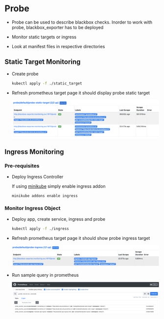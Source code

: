 # Probe

- Probe can be used to describe blackbox checks. Inorder to work with probe, blackbox_exporter has to be deployed

- Monitor static targets or ingress

- Look at manifest files in respective directories

## Static Target Monitoring

- Create probe

  ```bash
  kubectl apply -f ./static_target
  ```

- Refresh prometheus target page it should display probe static target

  ![img](img/probe_static_target.png)

## Ingress Monitoring

### Pre-requisites

- Deploy Ingress Controller

  If using [minikube](https://kubernetes.io/docs/tasks/access-application-cluster/ingress-minikube/#enable-the-ingress-controller) simply enable ingress addon

  ```bash
  minikube addons enable ingress
  ```

### Monitor Ingress Object

- Deploy app, create service, ingress and probe

  ```bash
  kubectl apply -f ./ingress
  ```
  
- Refresh prometheus target page it should show probe ingress target

  ![img](img/probe_ingress.png)

- Run sample query in prometheus

  ![img](img/sample_query.png)
